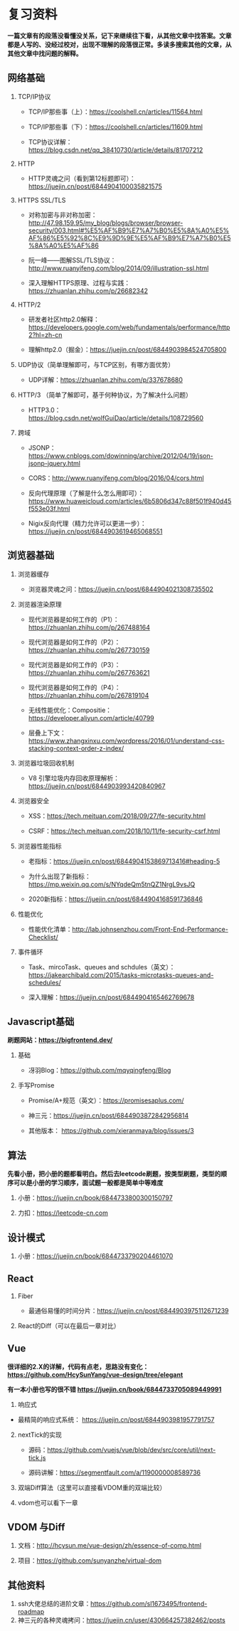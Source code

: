 # 复习资料

**一篇文章有的段落没看懂没关系，记下来继续往下看，从其他文章中找答案。文章都是人写的、没经过校对，出现不理解的段落很正常。多读多搜索其他的文章，从其他文章中找问题的解释。**

## 网络基础

1. TCP/IP协议

    * TCP/IP那些事（上）：https://coolshell.cn/articles/11564.html

    * TCP/IP那些事（下）：https://coolshell.cn/articles/11609.html

    * TCP协议详解：https://blog.csdn.net/qq_38410730/article/details/81707212

2. HTTP 

    * HTTP灵魂之问（看到第12标题即可）：https://juejin.cn/post/6844904100035821575

3. HTTPS SSL/TLS
  
    * 对称加密与非对称加密：http://47.98.159.95/my_blog/blogs/browser/browser-security/003.html#%E5%AF%B9%E7%A7%B0%E5%8A%A0%E5%AF%86%E5%92%8C%E9%9D%9E%E5%AF%B9%E7%A7%B0%E5%8A%A0%E5%AF%86

    * 阮一峰——图解SSL/TLS协议：http://www.ruanyifeng.com/blog/2014/09/illustration-ssl.html

    * 深入理解HTTPS原理、过程与实践：https://zhuanlan.zhihu.com/p/26682342

4. HTTP/2

    * 研发者社区http2.0解释：https://developers.google.com/web/fundamentals/performance/http2?hl=zh-cn

    * 理解http2.0（掘金）：https://juejin.cn/post/6844903984524705800

5. UDP协议（简单理解即可，与TCP区别，有哪方面优势）
  
    * UDP详解：https://zhuanlan.zhihu.com/p/337678680

6. HTTP/3 （简单了解即可，基于何种协议，为了解决什么问题）
    * HTTP3.0：https://blog.csdn.net/wolfGuiDao/article/details/108729560

7. 跨域    
    * JSONP：https://www.cnblogs.com/dowinning/archive/2012/04/19/json-jsonp-jquery.html
    
    * CORS：http://www.ruanyifeng.com/blog/2016/04/cors.html

    * 反向代理原理（了解是什么怎么用即可）：https://www.huaweicloud.com/articles/6b5806d347c88f501f940d45f553e03f.html

    * Nigix反向代理（精力允许可以更进一步）：https://juejin.cn/post/6844903619465068551

## 浏览器基础

1. 浏览器缓存

    * 浏览器灵魂之问：https://juejin.cn/post/6844904021308735502

2. 浏览器渲染原理

    * 现代浏览器是如何工作的（P1）：https://zhuanlan.zhihu.com/p/267488164

    * 现代浏览器是如何工作的（P2）：https://zhuanlan.zhihu.com/p/267730159

    * 现代浏览器是如何工作的（P3）：https://zhuanlan.zhihu.com/p/267763621

    * 现代浏览器是如何工作的（P4）：https://zhuanlan.zhihu.com/p/267819104

    * 无线性能优化：Compositie：https://developer.aliyun.com/article/40799

    * 层叠上下文：https://www.zhangxinxu.com/wordpress/2016/01/understand-css-stacking-context-order-z-index/

3. 浏览器垃圾回收机制

    * V8 引擎垃圾内存回收原理解析：https://juejin.cn/post/6844903993420840967

4. 浏览器安全

    * XSS：https://tech.meituan.com/2018/09/27/fe-security.html

    * CSRF：https://tech.meituan.com/2018/10/11/fe-security-csrf.html

5. 浏览器性能指标

    * 老指标：https://juejin.cn/post/6844904153869713416#heading-5

    * 为什么出现了新指标：https://mp.weixin.qq.com/s/NYqdeQm5tnQZ1NrgL9vsJQ

    * 2020新指标：https://juejin.cn/post/6844904168591736846

6. 性能优化

    * 性能优化清单：http://lab.johnsenzhou.com/Front-End-Performance-Checklist/
    
7. 事件循环

    * Task、mircoTask、queues and schdules（英文）：https://jakearchibald.com/2015/tasks-microtasks-queues-and-schedules/

    * 深入理解：https://juejin.cn/post/6844904165462769678

## Javascript基础

**刷题网站：https://bigfrontend.dev/**

1. 基础
    * 冴羽Blog：https://github.com/mqyqingfeng/Blog

2. 手写Promise
    
    * Promise/A+规范（英文）：https://promisesaplus.com/

    * 神三元：https://juejin.cn/post/6844903872842956814
    
    * 其他版本： https://github.com/xieranmaya/blog/issues/3

## 算法

**先看小册，把小册的题都看明白。然后去leetcode刷题，按类型刷题，类型的顺序可以是小册的学习顺序，面试题一般都是简单中等难度**

1. 小册：https://juejin.cn/book/6844733800300150797

2. 力扣：https://leetcode-cn.com

## 设计模式

1. 小册：https://juejin.cn/book/6844733790204461070
## React

1. Fiber

    * 最通俗易懂的时间分片：https://juejin.cn/post/6844903975112671239

2. React的Diff（可以在最后一章对比）

## Vue

**很详细的2.X的详解，代码有点老，思路没有变化：https://github.com/HcySunYang/vue-design/tree/elegant**

**有一本小册也写的很不错 https://juejin.cn/book/6844733705089449991**

1. 响应式

  * 最精简的响应式系统： https://juejin.cn/post/6844903981957791757

2. nextTick的实现

    * 源码：https://github.com/vuejs/vue/blob/dev/src/core/util/next-tick.js

    * 源码讲解：https://segmentfault.com/a/1190000008589736

3. 双端Diff算法（这里可以直接看VDOM重的双端比较）

4. vdom也可以看下一章

## VDOM 与Diff

1. 文档：http://hcysun.me/vue-design/zh/essence-of-comp.html

2. 项目：https://github.com/sunyanzhe/virtual-dom


## 其他资料

1. ssh大佬总结的进阶文章：https://github.com/sl1673495/frontend-roadmap
2. 神三元的各种灵魂拷问：https://juejin.cn/user/430664257382462/posts